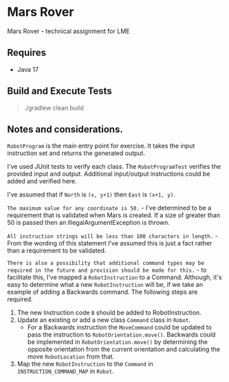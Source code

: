 # Mars Rover
Mars Rover - technical assignment for LME

## Requires
* Java 17

## Build and Execute Tests

> ./gradlew clean build

## Notes and considerations.

`RobotProgram` is the main entry point for exercise. It takes the input instruction set and returns the generated output.

I've used JUnit tests to verify each class. The `RobotProgramTest` verifies the provided input and output. Additional input/output instructions could be added and verified here.

I've assumed that if `North` is `(x, y+1)` then `East` is `(x+1, y)`.

`The maximum value for any coordinate is 50.` - I've determined to be a requirement that is validated when Mars is created. 
If a size of greater than 50 is passed then an IllegalArgumentException is thrown.

`All instruction strings will be less than 100 characters in length.` - From the wording of this statement I've assumed this is just a fact 
rather than a requirement to be validated.

`There is also a possibility that additional command types may be required in the future and
provision should be made for this.` - to facilitate this, I've mapped a `RobotInstruction` to a Command. 
Although, it's easy to determine what a new `RobotInstruction` will be, if we take an example of adding a Backwards command. The following steps are required.

1. The new Instruction code `B` should be added to RobotInstruction.
2. Update an existing or add a new class `Command` class in `Robot`.
   * For a Backwards instruction the `MoveCommand` could be updated to pass the instruction to `RobotOrientation.move()`. Backwards could be implemented in `RobotOrientation.move()` by determining the opposite orientation from the current orientation and calculating the move `RobotLocation` from that.
3. Map the new `RobotInstruction` to the `Command` in `INSTRUCTION_COMMAND_MAP` in `Robot`.
